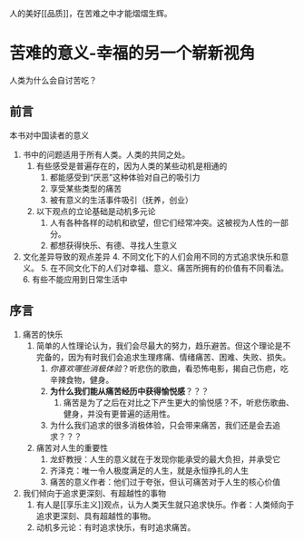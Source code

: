 人的美好[[品质]]，在苦难之中才能熠熠生辉。

# 苦难的意义-幸福的另一个崭新视角
人类为什么会自讨苦吃？
## 前言
本书对中国读者的意义
1. 书中的问题适用于所有人类。人类的共同之处。
	1. 有些感受是普遍存在的，因为人类的某些动机是相通的
		1. 都能感受到“厌恶”这种体验对自己的吸引力
		2. 享受某些类型的痛苦
		3. 被有意义的生活事件吸引（抚养，创业）
	2. 以下观点的立论基础是动机多元论
		1. 人有各种各样的动机和欲望，但它们经常冲突。这被视为人性的一部分。
		2. 都想获得快乐、有德、寻找人生意义
2. 文化差异导致的观点差异
	4. 不同文化下的人们会用不同的方式追求快乐和意义。
	5. 在不同文化下的人们对幸福、意义、痛苦所拥有的价值有不同看法。
	6. 有些不能应用到日常生活中
## 序言
1. 痛苦的快乐
	1. 简单的人性理论认为，我们会尽最大的努力，趋乐避苦。但这个理论是不完备的，因为有时我们会追求生理疼痛、情绪痛苦、困难、失败、损失。
		1. *你喜欢哪些消极体验*？听悲伤的歌曲，看恐怖电影，揭自己伤疤，吃辛辣食物，健身。
		2. **为什么我们能从痛苦经历中获得愉悦感**？？？
			1. 痛苦是为了之后在对比之下产生更大的愉悦感？不，听悲伤歌曲、健身，并没有更普遍的适用性。
		3. 为什么我们追求的很多消极体验，只会带来痛苦，我们还是会去追求？？？
	2. 痛苦对人生的重要性
		1. 龙虾教授：人生的意义就在于发现你能承受的最大负担，并承受它
		2. 齐泽克：唯一令人极度满足的人生，就是永恒挣扎的人生
		3. 痛苦的意义作者：他们过于夸张，但认可痛苦对于人生的核心价值
2. 我们倾向于追求更深刻、有超越性的事物
	1. 有人是[[享乐主义]]观点，认为人类天生就只追求快乐。作者：人类倾向于追求更深刻、具有超越性的事物。
	2. 动机多元论：有时追求快乐，有时追求痛苦。